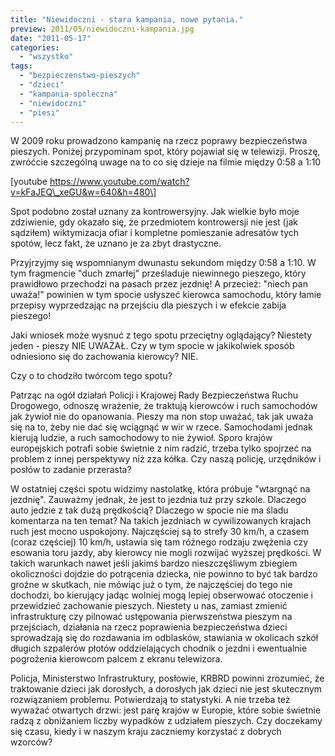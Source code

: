 ```yaml
---
title: "Niewidoczni - stara kampania, nowe pytania."
preview: 2011/05/niewidoczni-kampania.jpg
date: "2011-05-17"
categories:
  - "wszystko"
tags:
  - "bezpieczenstwo-pieszych"
  - "dzieci"
  - "kampania-spoleczna"
  - "niewidoczni"
  - "piesi"
---
```


W 2009 roku prowadzono kampanię na rzecz poprawy bezpieczeństwa pieszych. Poniżej przypominam spot, który pojawiał się w telewizji. Proszę, zwróćcie szczególną uwage na to co się dzieje na filmie między 0:58 a 1:10

\[youtube https://www.youtube.com/watch?v=kFaJEQ\_xeGU&w=640&h=480\]

Spot podobno został uznany za kontrowersyjny. Jak wielkie było moje zdziwienie, gdy okazało się, że przedmiotem kontrowersji nie jest (jak sądziłem) wiktymizacja ofiar i kompletne pomieszanie adresatów tych spotów, lecz fakt, że uznano je za zbyt drastyczne.

Przyjrzyjmy się wspomnianym dwunastu sekundom między 0:58 a 1:10. W tym fragmencie "duch zmarłej" prześladuje niewinnego pieszego, który prawidłowo przechodzi na pasach przez jezdnię! A przecież: "niech pan uważa!" powinien w tym spocie usłyszeć kierowca samochodu, który łamie przepisy wyprzedzając na przejściu dla pieszych i w efekcie zabija pieszego!

Jaki wniosek może wysnuć z tego spotu przeciętny oglądający? Niestety jeden - pieszy NIE UWAŻAŁ. Czy w tym spocie w jakikolwiek sposób odniesiono się do zachowania kierowcy? NIE.

Czy o to chodziło twórcom tego spotu? 

Patrząc na ogół działań Policji i Krajowej Rady Bezpieczeństwa Ruchu Drogowego, odnoszę wrażenie, że traktują kierowców i ruch samochodów jak żywioł nie do opanowania. Pieszy ma non stop uważać, tak jak uważa się na to, żeby nie dać się wciągnąć w wir w rzece. Samochodami jednak kierują ludzie, a ruch samochodowy to nie żywioł. Sporo krajów europejskich potrafi sobie świetnie z nim radzić, trzeba tylko spojrzeć na problem z innej perspektywy niż zza kółka. Czy naszą policję, urzędników i posłów to zadanie przerasta?

W ostatniej części spotu widzimy nastolatkę, która próbuje "wtargnąć na jezdnię". Zauważmy jednak, że jest to jezdnia tuż przy szkole. Dlaczego auto jedzie z tak dużą prędkością? Dlaczego w spocie nie ma śladu komentarza na ten temat? Na takich jezdniach w cywilizowanych krajach ruch jest mocno uspokojony. Najczęściej są to strefy 30 km/h, a czasem (coraz częściej) 10 km/h, ustawia się tam różnego rodzaju zwężenia czy esowania toru jazdy, aby kierowcy nie mogli rozwijać wyższej prędkości. W takich warunkach nawet jeśli jakimś bardzo nieszczęśliwym zbiegiem okoliczności dojdzie do potrącenia dziecka, nie powinno to być tak bardzo groźne w skutkach, nie mówiąc już o tym, że najczęściej do tego nie dochodzi, bo kierujący jadąc wolniej mogą lepiej obserwować otoczenie i przewidzieć zachowanie pieszych. Niestety u nas, zamiast zmienić infrastrukturę czy pilnować ustępowania pierwszeństwa pieszym na przejściach, działania na rzecz poprawienia bezpieczeństwa dzieci sprowadzają się do rozdawania im odblasków, stawiania w okolicach szkół długich szpalerów płotów oddzielających chodnik o jezdni i ewentualnie pogrożenia kierowcom palcem z ekranu telewizora.

Policja, Ministerstwo Infrastruktury, posłowie, KRBRD powinni zrozumieć, że traktowanie dzieci jak dorosłych, a dorosłych jak dzieci nie jest skutecznym rozwiązaniem problemu. Potwierdzają to statystyki. A nie trzeba też wyważać otwartych drzwi: jest parę krajów w Europie, które sobie świetnie radzą z obniżaniem liczby wypadków z udziałem pieszych. Czy doczekamy się czasu, kiedy i w naszym kraju zaczniemy korzystać z dobrych wzorców?
